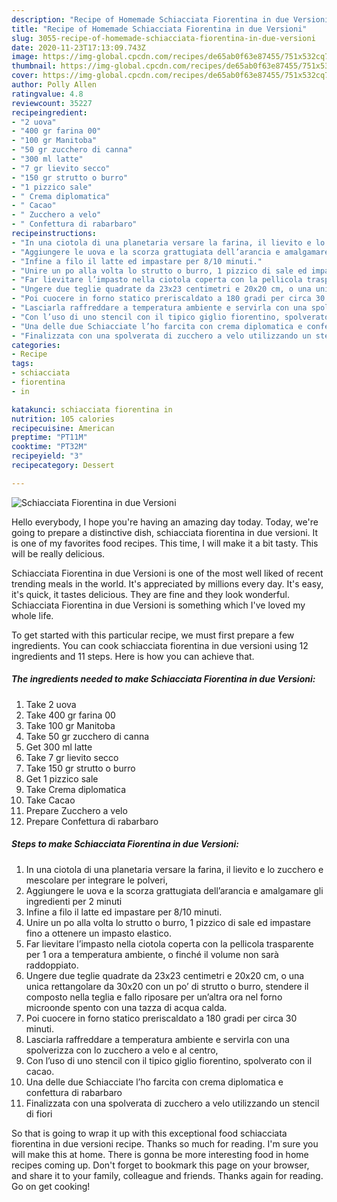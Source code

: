 ```yaml
---
description: "Recipe of Homemade Schiacciata Fiorentina in due Versioni"
title: "Recipe of Homemade Schiacciata Fiorentina in due Versioni"
slug: 3055-recipe-of-homemade-schiacciata-fiorentina-in-due-versioni
date: 2020-11-23T17:13:09.743Z
image: https://img-global.cpcdn.com/recipes/de65ab0f63e87455/751x532cq70/schiacciata-fiorentina-in-due-versioni-recipe-main-photo.jpg
thumbnail: https://img-global.cpcdn.com/recipes/de65ab0f63e87455/751x532cq70/schiacciata-fiorentina-in-due-versioni-recipe-main-photo.jpg
cover: https://img-global.cpcdn.com/recipes/de65ab0f63e87455/751x532cq70/schiacciata-fiorentina-in-due-versioni-recipe-main-photo.jpg
author: Polly Allen
ratingvalue: 4.8
reviewcount: 35227
recipeingredient:
- "2 uova"
- "400 gr farina 00"
- "100 gr Manitoba"
- "50 gr zucchero di canna"
- "300 ml latte"
- "7 gr lievito secco"
- "150 gr strutto o burro"
- "1 pizzico sale"
- " Crema diplomatica"
- " Cacao"
- " Zucchero a velo"
- " Confettura di rabarbaro"
recipeinstructions:
- "In una ciotola di una planetaria versare la farina, il lievito e lo zucchero e mescolare per integrare le polveri,"
- "Aggiungere le uova e la scorza grattugiata dell’arancia e amalgamare gli ingredienti per 2 minuti"
- "Infine a filo il latte ed impastare per 8/10 minuti."
- "Unire un po alla volta lo strutto o burro, 1 pizzico di sale ed impastare fino a ottenere un impasto elastico."
- "Far lievitare l’impasto nella ciotola coperta con la pellicola trasparente per 1 ora a temperatura ambiente, o finché il volume non sarà raddoppiato."
- "Ungere due teglie quadrate da 23x23 centimetri e 20x20 cm, o una unica rettangolare da 30x20 con un po’ di strutto o burro, stendere il composto nella teglia e fallo riposare per un’altra ora nel forno microonde spento con una tazza di acqua calda."
- "Poi cuocere in forno statico preriscaldato a 180 gradi per circa 30 minuti."
- "Lasciarla raffreddare a temperatura ambiente e servirla con una spolverizza con lo zucchero a velo e al centro,"
- "Con l’uso di uno stencil con il tipico giglio fiorentino, spolverato con il cacao."
- "Una delle due Schiacciate l’ho farcita con crema diplomatica e confettura di rabarbaro"
- "Finalizzata con una spolverata di zucchero a velo utilizzando un stencil di fiori"
categories:
- Recipe
tags:
- schiacciata
- fiorentina
- in

katakunci: schiacciata fiorentina in 
nutrition: 105 calories
recipecuisine: American
preptime: "PT11M"
cooktime: "PT32M"
recipeyield: "3"
recipecategory: Dessert

---
```



![Schiacciata Fiorentina in due Versioni](https://img-global.cpcdn.com/recipes/de65ab0f63e87455/751x532cq70/schiacciata-fiorentina-in-due-versioni-recipe-main-photo.jpg)

Hello everybody, I hope you're having an amazing day today. Today, we're going to prepare a distinctive dish, schiacciata fiorentina in due versioni. It is one of my favorites food recipes. This time, I will make it a bit tasty. This will be really delicious.



Schiacciata Fiorentina in due Versioni is one of the most well liked of recent trending meals in the world. It's appreciated by millions every day. It's easy, it's quick, it tastes delicious. They are fine and they look wonderful. Schiacciata Fiorentina in due Versioni is something which I've loved my whole life.


To get started with this particular recipe, we must first prepare a few ingredients. You can cook schiacciata fiorentina in due versioni using 12 ingredients and 11 steps. Here is how you can achieve that.

<!--inarticleads1-->

##### The ingredients needed to make Schiacciata Fiorentina in due Versioni:

1. Take 2 uova
1. Take 400 gr farina 00
1. Take 100 gr Manitoba
1. Take 50 gr zucchero di canna
1. Get 300 ml latte
1. Take 7 gr lievito secco
1. Take 150 gr strutto o burro
1. Get 1 pizzico sale
1. Take  Crema diplomatica
1. Take  Cacao
1. Prepare  Zucchero a velo
1. Prepare  Confettura di rabarbaro




<!--inarticleads2-->

##### Steps to make Schiacciata Fiorentina in due Versioni:

1. In una ciotola di una planetaria versare la farina, il lievito e lo zucchero e mescolare per integrare le polveri,
1. Aggiungere le uova e la scorza grattugiata dell’arancia e amalgamare gli ingredienti per 2 minuti
1. Infine a filo il latte ed impastare per 8/10 minuti.
1. Unire un po alla volta lo strutto o burro, 1 pizzico di sale ed impastare fino a ottenere un impasto elastico.
1. Far lievitare l’impasto nella ciotola coperta con la pellicola trasparente per 1 ora a temperatura ambiente, o finché il volume non sarà raddoppiato.
1. Ungere due teglie quadrate da 23x23 centimetri e 20x20 cm, o una unica rettangolare da 30x20 con un po’ di strutto o burro, stendere il composto nella teglia e fallo riposare per un’altra ora nel forno microonde spento con una tazza di acqua calda.
1. Poi cuocere in forno statico preriscaldato a 180 gradi per circa 30 minuti.
1. Lasciarla raffreddare a temperatura ambiente e servirla con una spolverizza con lo zucchero a velo e al centro,
1. Con l’uso di uno stencil con il tipico giglio fiorentino, spolverato con il cacao.
1. Una delle due Schiacciate l’ho farcita con crema diplomatica e confettura di rabarbaro
1. Finalizzata con una spolverata di zucchero a velo utilizzando un stencil di fiori




So that is going to wrap it up with this exceptional food schiacciata fiorentina in due versioni recipe. Thanks so much for reading. I'm sure you will make this at home. There is gonna be more interesting food in home recipes coming up. Don't forget to bookmark this page on your browser, and share it to your family, colleague and friends. Thanks again for reading. Go on get cooking!
